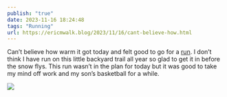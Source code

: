 ```yaml
---
publish: "true"
date: 2023-11-16 18:24:48
tags: "Running"
url: https://ericmwalk.blog/2023/11/16/cant-believe-how.html
---
```


Can’t believe how warm it got today and felt good to go for a [run](https://strava.com/activities/10230254574). I don’t think I have run on this little backyard trail all year so glad to get it in before the snow flys. This run wasn’t in the plan for today but it was good to take my mind off work and my son’s basketball for a while.

![](https://ericmwalk.blog/uploads/2023/01d05c1c-a318-467f-8366-eb2df32ce069.jpg)